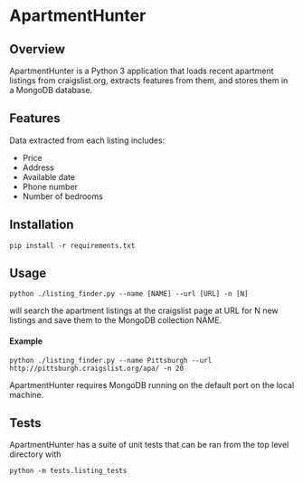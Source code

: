 # ApartmentHunter

## Overview

ApartmentHunter is a Python 3 application that loads recent apartment listings from craigslist.org, extracts features from them, and stores them in a MongoDB database.


## Features

Data extracted from each listing includes:
* Price
* Address
* Available date
* Phone number
* Number of bedrooms


## Installation

```
pip install -r requirements.txt
```


## Usage

```
python ./listing_finder.py --name [NAME] --url [URL] -n [N]
```
will search the apartment listings at the craigslist page at URL for N new listings and save them to the MongoDB collection NAME.

#### Example

```
python ./listing_finder.py --name Pittsburgh --url http://pittsburgh.craigslist.org/apa/ -n 20
```

ApartmentHunter requires MongoDB running on the default port on the local machine.

## Tests

ApartmentHunter has a suite of unit tests that can be ran from the top level directory with

```
python -m tests.listing_tests
```
